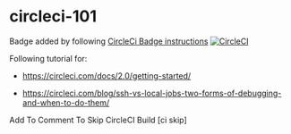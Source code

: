 # circleci-101

Badge added by following [CircleCi Badge instructions](<https://circleci.com/docs/2.0/status-badges/>)
[![CircleCI](https://circleci.com/gh/wuclark/circleci-101.svg?style=svg)](<https://circleci.com//gh/wuclark/circleci-101.svg>)


Following tutorial for:
* <https://circleci.com/docs/2.0/getting-started/>

* <https://circleci.com/blog/ssh-vs-local-jobs-two-forms-of-debugging-and-when-to-do-them/>



Add To Comment To Skip CircleCI Build [ci skip]

